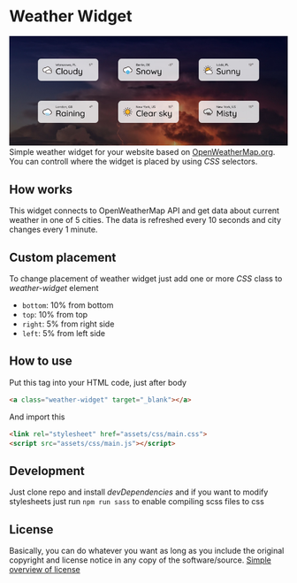 # Weather Widget
![ScreenShot](assets/img/screenshot.jpg)
Simple weather widget for your website based on [OpenWeatherMap.org](https://openweathermap.org/api). You can controll where the widget is placed by using _CSS_ selectors.

## How works
This widget connects to OpenWeatherMap API and get data about current weather in one of 5 cities. The data is refreshed every 10 seconds and city changes every 1 minute.

## Custom placement
To change placement of weather widget just add one or more _CSS_ class to _weather-widget_ element
- ```bottom```: 10% from bottom
- ```top```: 10% from top
- ```right```: 5% from right side
- ```left```: 5% from left side

## How to use
Put this tag into your HTML code, just after body
```html
<a class="weather-widget" target="_blank"></a>
```
And import this
```html
<link rel="stylesheet" href="assets/css/main.css">
<script src="assets/css/main.js"></script>
```

## Development
Just clone repo and install _devDependencies_ and if you want to modify stylesheets just run ```npm run sass``` to enable compiling scss files to css

## License
Basically, you can do whatever you want as long as you include the original copyright and license notice in any copy of the software/source. [Simple overview of license](https://tldrlegal.com/license/mit-license)
